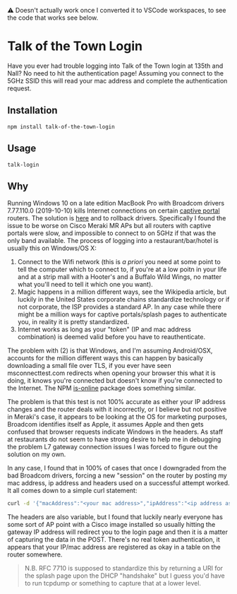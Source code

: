 :warning: Doesn't actually work once I converted it to VSCode workspaces, to see the code that works see below.

# Talk of the Town Login
Have you ever had trouble logging into Talk of the Town login at 135th and Nall? No need to hit the authentication page! Assuming you connect to the 5GHz SSID this will read your mac address and complete the authentication request.

## Installation
`npm install talk-of-the-town-login`

## Usage
`talk-login`

## Why
Running Windows 10 on a late edition MacBook Pro with Broadcom drivers 7.77.110.0 (2019-10-10) kills Internet connections on certain [captive portal](https://en.wikipedia.org/wiki/Captive_portal) routers. The solution is [here](https://myitengineer.com/windows-10-wifi-connected-but-no-internet-macbook-with-bootcamp/) and to rollback drivers. Specifically I found the issue to be worse on Cisco Meraki MR APs but all routers with captive portals were slow, and impossible to connect to on 5GHz if that was the only band available. The process of logging into a restaurant/bar/hotel is usually this on Windows/OS X:

1. Connect to the Wifi network (this is *a priori* you need at some point to tell the computer which to connect to, if you're at a low poitn in your life and at a strip mall with a Hooter's and a Buffalo Wild Wings, no matter what you'll need to tell it which one you want).
2. Magic happens in a million different ways, see the Wikipedia article, but luckily in the United States corporate chains standardize technology or if not corporate, the ISP provides a standard AP. In any case while there might be a million ways for captive portals/splash pages to authenticate you, in reality it is pretty standardized.
3. Internet works as long as your "token" (IP and mac address combination) is deemed valid before you have to reauthenticate.

The problem with (2) is that Windows, and I'm assuming Android/OSX, accounts for the million different ways this can happen by basically downloading a small file over TLS, if you ever have seen msconnecttest.com redirects when opening your browser this what it is doing, it knows you're connected but doesn't know if you're connected to the Internet. The NPM [is-online](https://www.npmjs.com/package/is-online) package does something similar.

The problem is that this test is not 100% accurate as either your IP address changes and the router deals with it incorrectly, or I believe but not positive in Meraki's case, it appears to be looking at the OS for marketing purposes, Broadcom identifies itself as Apple, it assumes Apple and then gets confused that browser requests indicate Windows in the headers. As staff at restaurants do not seem to have strong desire to help me in debugging the problem L7 gateway connection issues I was forced to figure out the solution on my own.

In any case, I found that in 100% of cases that once I downgraded from the bad Broadcom drivers, forcing a new "session" on the router by posting my mac address, ip address and headers used on a successful attempt worked. It all comes down to a simple curl statement:

```bash
curl -d '{"macAddress":"<your mac address>","ipAddress":"<ip address assigned by router>","password":"<password everyone knows/sometimes other variable if there's no password but a "Continue" button which is effectively the same thing as a password that everyone knows>"}'-H "X-JNAP-Action: http://cisco.com/jnap/guestnetwork/Authenticate" -H "X-Requested-With: XMLHttpRequest" -H "Content-Type: application/json; charset=UTF-8" -X POST http://<cisco usually the gateway, not always>:10080/JNAP/
```
The headers are also variable, but I found that luckily nearly everyone has some sort of AP point with a Cisco image installed so usually hitting the gateway IP address will redirect you to the login page and then it is a matter of capturing the data in the POST. There's no real token authentication, it appears that your IP/mac address are registered as okay in a table on the router somewhere.

> N.B. RFC 7710 is supposed to standardize this by returning a URI for the splash page upon the DHCP "handshake" but I guess you'd have to run tcpdump or something to capture that at a lower level.
